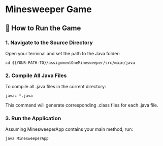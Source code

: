 # Minesweeper Game
## 🚀 How to Run the Game

### 1. Navigate to the Source Directory
Open your terminal and set the path to the Java folder:
```
cd ${YOUR-PATH-TO}/assignmentOneMinesweeper/src/main/java
```

### 2. Compile All Java Files
To compile all .java files in the current directory:
```
javac *.java
```
This command will generate corresponding .class files for each .java file.

### 3. Run the Application
Assuming MinesweeperApp contains your main method, run:
```
java MinesweeperApp
```
